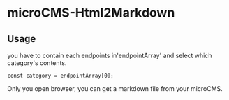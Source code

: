 # microCMS-Html2Markdown

## Usage
you have to contain each endpoints in'endpointArray' and select which category's contents.
```const endpointArray = ['category1','category2','category3','category4','category5'];
const category = endpointArray[0];
```

Only you open browser, you can get a markdown file from your microCMS.
